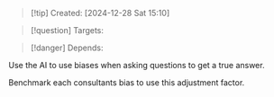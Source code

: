 
>[!tip] Created: [2024-12-28 Sat 15:10]

>[!question] Targets: 

>[!danger] Depends: 

Use the AI to use biases when asking questions to get a true answer.

Benchmark each consultants bias to use this adjustment factor.